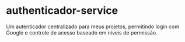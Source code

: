 # authenticador-service
Um autenticador centralizado para meus projetos, permitindo login com Google e controle de acesso baseado em níveis de permissão.
